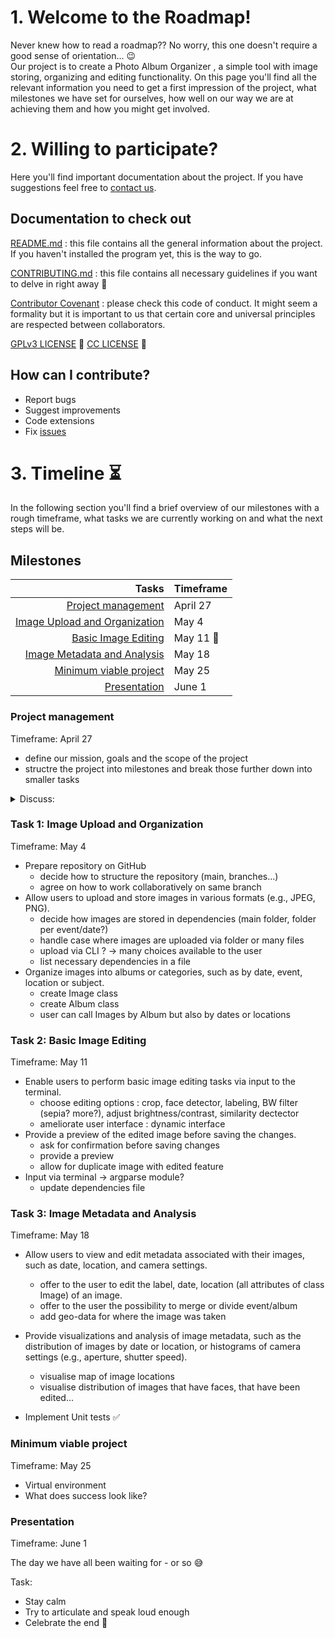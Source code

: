 # 1. Welcome to the Roadmap!

Never knew how to read a roadmap?? No worry, this one doesn't require a good sense of orientation... :wink:  
Our project is to create a Photo Album Organizer <!-- to be refined -->, a simple tool with image storing, organizing and editing functionality. On this page you'll find all the relevant information you need to get a first impression of the project, what milestones we have set for ourselves, how well on our way we are at achieving them and how you might get involved.


# 2. Willing to participate? 

Here you'll find important documentation about the project. If you have suggestions feel free to [contact us](/README.md/#support).

## Documentation to check out

[README.md](README.md) : this file contains all the general information about the project. If you haven't installed the program yet, this is the way to go.

[CONTRIBUTING.md](/CONTRIBUTING.md) : this file contains all necessary guidelines if you want to delve in right away :muscle: <!--structure contibutions, provide guidelines, document style, improve efficiency-->

[Contributor Covenant](https://www.contributor-covenant.org/version/1/4/code-of-conduct/) : please check this code of conduct. It might seem a formality but it is important to us that certain core and universal principles are respected between collaborators. 

[GPLv3 LICENSE](https://www.gnu.org/licenses/gpl-3.0.en.html) :page_facing_up:
[CC LICENSE](https://creativecommons.org/licenses/by-sa/4.0/legalcode) :page_facing_up:

## How can I contribute?

- Report bugs
- Suggest improvements
- Code extensions
- Fix [issues](https://github.com/AdvPyS23/DigitalDarkroom/issues)


# 3. Timeline :hourglass_flowing_sand:

In the following section you'll find a brief overview of our milestones with a rough timeframe, what tasks we are currently working on and what the next steps will be.

<!--Those points should be described:
- Project status goals (feature release, minimum viable project)
- Dates / Events (Presentations, Release, Exams, etc)
- Timeframes (short, medium, long term)-->

## Milestones
<!--
Include for each task:
- What needs to be done
- What does success look like
- Pointers to get started
- Why this task is important – link to your project goals-->



| Tasks | Timeframe |
|-----:|-----------|
|     [Project management](#project-management)| April 27 | 
|     [Image Upload and Organization](#task-1-image-upload-and-organization)| May 4   |
|     [Basic Image Editing](#task-2-basic-image-editing) | May 11   :construction:|
|     [Image Metadata and Analysis](#task-3-image-metadata-and-analysis)| May 18|
|     [Minimum viable project](#minimum-viable-project) | May 25   |
|     [Presentation](#presentation-of-our-project) | June 1   |


### Project management 
Timeframe: April 27

- define our mission, goals and the scope of the project
- structre the project into milestones and break those further down into smaller tasks


<details>
<summary>Discuss: <!--only for us - was testing out features, sorry :smiley: --></summary>

- [ ] How does our project best meet its objective?
- [ ] Creating clean and effective code:
    - clear logic and dependencies;
    - clean organization of files and folders
- [ ] Which functions should go into which modules?
- [ ] How do our data flow through the project?
- [ ] Which functions can be grouped together, or isolated?

</details>



### Task 1: Image Upload and Organization 
Timeframe: May 4
 - Prepare repository on GitHub
     - decide how to structure the repository (main, branches...)
     - agree on how to work collaboratively on same branch
 - Allow users to upload and store images in various formats (e.g., JPEG, PNG).
     - decide how images are stored in dependencies (main folder, folder per event/date?)
     - handle case where images are uploaded via folder or many files
     - upload via CLI ? -> many choices available to the user
     - list necessary dependencies in a file
 - Organize images into albums or categories, such as by date, event, location or subject.
     - create Image class
     - create Album class
     - user can call Images by Album but also by dates or locations

### Task 2: Basic Image Editing 
Timeframe: May 11

- Enable users to perform basic image editing tasks via input to the terminal. 
    - choose editing options : crop, face detector, labeling, BW filter (sepia? more?), adjust brightness/contrast, similarity dectector
    - ameliorate user interface : dynamic interface   
- Provide a preview of the edited image before saving the changes.
    - ask for confirmation before saving changes
    - provide a preview
    - allow for duplicate image with edited feature
- Input via terminal -> argparse module?
    - update dependencies file

### Task 3: Image Metadata and Analysis 
Timeframe: May 18

- Allow users to view and edit metadata associated with their images, such as date, location, and camera settings. 
    - offer to the user to edit the label, date, location (all attributes of class Image) of an image.
    - offer to the user the possibility to merge or divide event/album
    - add geo-data for where the image was taken

- Provide visualizations and analysis of image metadata, such as the distribution of images by date or location, or histograms of camera settings (e.g., aperture, shutter speed).
    - visualise map of image locations
    - visualise distribution of images that have faces, that have been edited...

- Implement Unit tests :white_check_mark:



### Minimum viable project 
Timeframe: May 25
- Virtual environment
- What does success look like?



### Presentation 
Timeframe: June 1

The day we have all been waiting for - or so :sweat_smile:

Task:
- Stay calm
- Try to articulate and speak loud enough
- Celebrate the end :clinking_glasses:





